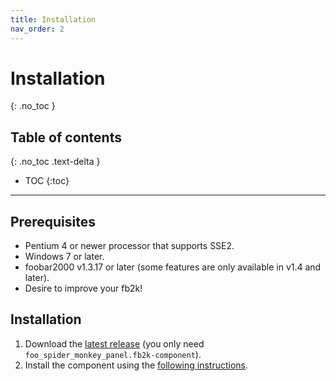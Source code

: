 ```yaml
---
title: Installation
nav_order: 2
---
```


# Installation
{: .no_toc }

## Table of contents
{: .no_toc .text-delta }

* TOC
{:toc}

---

## Prerequisites

 - Pentium 4 or newer processor that supports SSE2.
 - Windows 7 or later.
 - foobar2000 v1.3.17 or later (some features are only available in v1.4 and later).
 - Desire to improve your fb2k!

## Installation

1. Download the [latest release](https://github.com/TheQwertiest/foo_spider_monkey_panel/releases/latest) (you only need `foo_spider_monkey_panel.fb2k-component`).
1. Install the component using the [following instructions](http://wiki.hydrogenaud.io/index.php?title=Foobar2000:How_to_install_a_component).